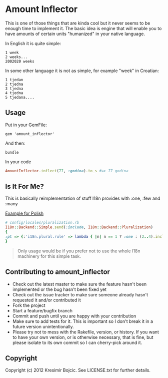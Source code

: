 Amount Inflector
================
This is one of those things that are kinda cool but it never seems to be enough time to implement it. The basic idea is engine that will enable you to have amounts of certain units "humanized" in your native language.

In English it is quite simple:

```
1 week
2 weeks...
2002020 weeks
```

In some other language it is not as simple, for example "week" in Croatian:

```
1 tjedan
2 tjedna
3 tjedna 
4 tjedna
5 tjedana....
```

Usage
----------

Put in your GemFile:

```
gem 'amount_inflector'
```

And then:

```
bundle
```

In your code

```ruby
AmountInflector.inflect(77, :godina).to_s #=> 77 godina
```

Is It For Me?
--------------
This is basically reimplementation of stuff I18n provides with :one, :few and :many

[Example for Polish](http://dev.netizer.pl/rails-i18n-and-zero-one-two-few-many-other.html)

```ruby
# config/locales/pluralization.rb
I18n::Backend::Simple.send(:include, I18n::Backend::Pluralization)
{
:pl => {:'i18n.plural.rule' => lambda { |n| n == 1 ? :one : (2..4).include?(n % 10) && !(12..14).include?(n % 100) ? :few : :other }},
}
```
<blockquote>
Only usage would be if you prefer not to use the whole I18n machinery for this simple task.
</blockquote>

Contributing to amount_inflector
---------------------------------

* Check out the latest master to make sure the feature hasn't been implemented or the bug hasn't been fixed yet
* Check out the issue tracker to make sure someone already hasn't requested it and/or contributed it
* Fork the project
* Start a feature/bugfix branch
* Commit and push until you are happy with your contribution
* Make sure to add tests for it. This is important so I don't break it in a future version unintentionally.
* Please try not to mess with the Rakefile, version, or history. If you want to have your own version, or is otherwise necessary, that is fine, but please isolate to its own commit so I can cherry-pick around it.

Copyright
-----------

Copyright (c) 2012 Kresimir Bojcic. See LICENSE.txt for
further details.

